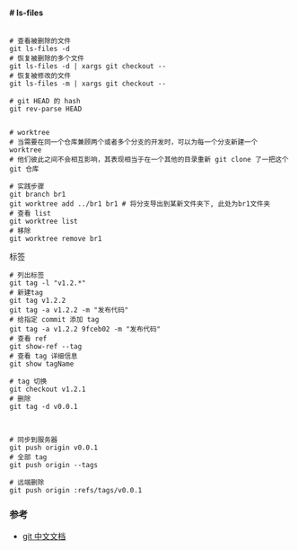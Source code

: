 #### # ls-files


```shell script

# 查看被删除的文件
git ls-files -d
# 恢复被删除的多个文件
git ls-files -d | xargs git checkout --
# 恢复被修改的文件
git ls-files -m | xargs git checkout --

# git HEAD 的 hash
git rev-parse HEAD


# worktree
# 当需要在同一个仓库兼顾两个或者多个分支的开发时，可以为每一个分支新建一个 worktree
# 他们彼此之间不会相互影响，其表现相当于在一个其他的目录重新 git clone 了一把这个 git 仓库

# 实践步骤
git branch br1
git worktree add ../br1 br1 # 将分支导出到某新文件夹下, 此处为br1文件夹
# 查看 list
git worktree list
# 移除
git worktree remove br1
```


标签

```shell script
# 列出标签
git tag -l "v1.2.*"
# 新建tag
git tag v1.2.2
git tag -a v1.2.2 -m "发布代码"
# 给指定 commit 添加 tag
git tag -a v1.2.2 9fceb02 -m "发布代码"
# 查看 ref
git show-ref --tag
# 查看 tag 详细信息
git show tagName

# tag 切换
git checkout v1.2.1
# 删除
git tag -d v0.0.1



# 同步到服务器
git push origin v0.0.1
# 全部 tag
git push origin --tags

# 远端删除
git push origin :refs/tags/v0.0.1
```


    
### 参考

- [git 中文文档](https://www.wenjiangs.com/doc/git-update-server-info) 
    

